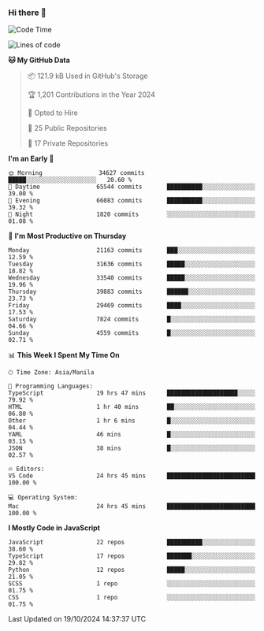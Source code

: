### Hi there 👋

<!--START_SECTION:waka-->
![Code Time](http://img.shields.io/badge/Code%20Time-1%2C216%20hrs%2027%20mins-blue)

![Lines of code](https://img.shields.io/badge/From%20Hello%20World%20I%27ve%20Written-67.2%20million%20lines%20of%20code-blue)

**🐱 My GitHub Data** 

> 📦 121.9 kB Used in GitHub's Storage 
 > 
> 🏆 1,201 Contributions in the Year 2024
 > 
> 💼 Opted to Hire
 > 
> 📜 25 Public Repositories 
 > 
> 🔑 17 Private Repositories 
 > 
**I'm an Early 🐤** 

```text
🌞 Morning                34627 commits       █████░░░░░░░░░░░░░░░░░░░░   20.60 % 
🌆 Daytime                65544 commits       ██████████░░░░░░░░░░░░░░░   39.00 % 
🌃 Evening                66083 commits       ██████████░░░░░░░░░░░░░░░   39.32 % 
🌙 Night                  1820 commits        ░░░░░░░░░░░░░░░░░░░░░░░░░   01.08 % 
```
📅 **I'm Most Productive on Thursday** 

```text
Monday                   21163 commits       ███░░░░░░░░░░░░░░░░░░░░░░   12.59 % 
Tuesday                  31636 commits       █████░░░░░░░░░░░░░░░░░░░░   18.82 % 
Wednesday                33540 commits       █████░░░░░░░░░░░░░░░░░░░░   19.96 % 
Thursday                 39883 commits       ██████░░░░░░░░░░░░░░░░░░░   23.73 % 
Friday                   29469 commits       ████░░░░░░░░░░░░░░░░░░░░░   17.53 % 
Saturday                 7824 commits        █░░░░░░░░░░░░░░░░░░░░░░░░   04.66 % 
Sunday                   4559 commits        █░░░░░░░░░░░░░░░░░░░░░░░░   02.71 % 
```


📊 **This Week I Spent My Time On** 

```text
🕑︎ Time Zone: Asia/Manila

💬 Programming Languages: 
TypeScript               19 hrs 47 mins      ████████████████████░░░░░   79.92 % 
HTML                     1 hr 40 mins        ██░░░░░░░░░░░░░░░░░░░░░░░   06.80 % 
Other                    1 hr 6 mins         █░░░░░░░░░░░░░░░░░░░░░░░░   04.44 % 
YAML                     46 mins             █░░░░░░░░░░░░░░░░░░░░░░░░   03.15 % 
JSON                     38 mins             █░░░░░░░░░░░░░░░░░░░░░░░░   02.57 % 

🔥 Editors: 
VS Code                  24 hrs 45 mins      █████████████████████████   100.00 % 

💻 Operating System: 
Mac                      24 hrs 45 mins      █████████████████████████   100.00 % 
```

**I Mostly Code in JavaScript** 

```text
JavaScript               22 repos            ██████████░░░░░░░░░░░░░░░   38.60 % 
TypeScript               17 repos            ███████░░░░░░░░░░░░░░░░░░   29.82 % 
Python                   12 repos            █████░░░░░░░░░░░░░░░░░░░░   21.05 % 
SCSS                     1 repo              ░░░░░░░░░░░░░░░░░░░░░░░░░   01.75 % 
CSS                      1 repo              ░░░░░░░░░░░░░░░░░░░░░░░░░   01.75 % 
```




 Last Updated on 19/10/2024 14:37:37 UTC
<!--END_SECTION:waka-->
